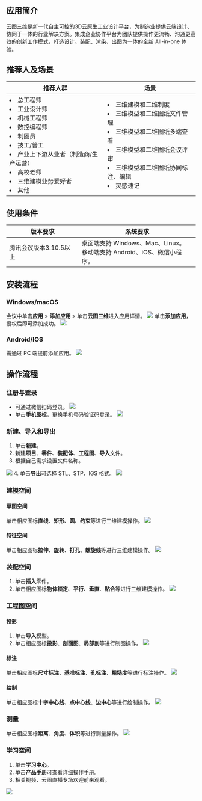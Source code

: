 ## 应用简介
云图三维是新一代自主可控的3D云原生工业设计平台，为制造业提供云端设计、协同于一体的行业解决方案。集成企业协作平台为团队提供操作更流畅、沟通更高效的创新工作模式，打造设计、装配、渲染、出图为一体的全新 All-in-one 体验。

## 推荐人及场景

| 推荐人群 | 场景 | 
|---------|---------|
| <li>总工程师</li><li>工业设计师</li><li>机械工程师</li><li>数控编程师</li><li>制图员</li><li>技工/普工</li><li>产业上下游从业者（制造商/生产运营）</li><li>高校老师</li><li>三维建模业务爱好者</li><li>其他</li> | <li>三维建模和二维制度</li><li>三维模型和二维图纸文件管理</li><li>三维模型和二维图纸多端查看</li><li>三维模型和二维图纸会议评审</li><li>三维模型和二维图纸协同标注、编辑</li><li>灵感速记</li> | 



## 使用条件

| 版本要求 | 系统要求 | 
|---------|---------|
| 腾讯会议版本3.10.5以上 | 桌面端支持 Windows、Mac、Linux。<br>移动端支持 Android、iOS、微信小程序。 | 



## 安装流程
### Windows/macOS
会议中单击**应用** > **添加应用** > 单击**云图三维**进入应用详情。
![](https://qcloudimg.tencent-cloud.cn/raw/7fabc54ac8ef670fe67e45bf17cd8770.png)
单击**添加应用**，授权后即可添加成功。
![](https://qcloudimg.tencent-cloud.cn/raw/671d462ba24608eefa05be829c109482.png)

### Android/IOS
需通过 PC 端提前添加应用。
![](https://qcloudimg.tencent-cloud.cn/raw/5fc2ba93580ab635cca3ab1ace0a8b6c.png)

## 操作流程
### 注册与登录
- 可通过微信扫码登录。
![](https://qcloudimg.tencent-cloud.cn/raw/155967caf08bbeef588e8dc0c7726808.png)
- 单击**手机图标**，更换手机号码验证码登录。
![](https://qcloudimg.tencent-cloud.cn/raw/d2f909393475781ed73ef02042c6058b.png)

### 新建、导入和导出
1. 单击**新建**。
2. 新建**项目**、**零件**、**装配体**、**工程图**、**导入**文件。
3. 根据自己需求设置文件名称。

![](https://qcloudimg.tencent-cloud.cn/raw/8ba58413f6af72b19b5acef3dce0cf6a.png)
4. 单击**导出**可选择 STL、STP、IGS 格式。
![](https://qcloudimg.tencent-cloud.cn/raw/48e936e122fc24f99361f5a5e35b4e4f.png)

### 建模空间
#### 草图空间
单击相应图标**直线**、**矩形**、**圆**、**约束**等进行三维建模操作。
![](https://qcloudimg.tencent-cloud.cn/raw/690488280186e7e150067458995da0ba.png)

#### 特征空间
单击相应图标**拉伸**、**旋转**、**打孔**、**螺旋线**等进行三维建模操作。
![](https://qcloudimg.tencent-cloud.cn/raw/5d2c7c791c5305080c0492c8e9856f99.png)

### 装配空间
1. 单击**插入**零件。
2. 单击相应图标**物体锁定**、**平行**、**垂直**、**贴合**等进行三维建模操作。
![](https://qcloudimg.tencent-cloud.cn/raw/3913f1a4a00e33a16322f4538ea1f3e7.png)

### 工程图空间
#### 投影
1. 单击**导入**模型。
2. 单击相应图标**投影**、**剖面图**、**局部剖**等进行制图操作。
![](https://qcloudimg.tencent-cloud.cn/raw/b537b160099ae1f313876d1b2003f2e1.png)

#### 标注
单击相应图标**尺寸标注**、**基准标注**、**孔标注**、**粗糙度**等进行标注操作。
![](https://qcloudimg.tencent-cloud.cn/raw/8bb3be21f6f4b75b52fb3f1de30b6a65.png)

#### 绘制
单击相应图标**十字中心线**、**点中心线**、**边中心**等进行绘制操作。
![](https://qcloudimg.tencent-cloud.cn/raw/6d0e2c824c68d86108f53ebd15983e4d.png)

### 测量
单击相应图标**距离**、**角度**、**体积**等进行测量操作。
![](https://qcloudimg.tencent-cloud.cn/raw/a694ee0d9facd083b74d0958a420f816.png)

### 学习空间
1. 单击**学习中心**。
2. 单击**产品手册**可查看详细操作手册。
3. 相关视频、云图直播专场欢迎前来观看。

![](https://qcloudimg.tencent-cloud.cn/raw/76ed1ef2be93a58ab25f8c61c7d58f55.png)
